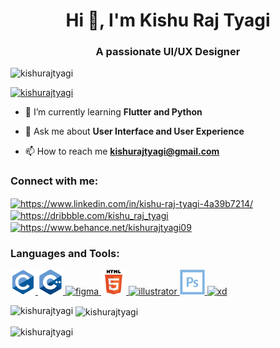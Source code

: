 <h1 align="center">Hi 👋, I'm Kishu Raj Tyagi</h1>
<h3 align="center">A passionate UI/UX Designer</h3>

<p align="left"> <img src="https://komarev.com/ghpvc/?username=kishurajtyagi&label=Profile%20views&color=0e75b6&style=flat" alt="kishurajtyagi" /> </p>

<p align="left"> <a href="https://github.com/ryo-ma/github-profile-trophy"><img src="https://github-profile-trophy.vercel.app/?username=kishurajtyagi" alt="kishurajtyagi" /></a> </p>

- 🌱 I’m currently learning **Flutter and Python**

- 💬 Ask me about **User Interface and User Experience**

- 📫 How to reach me **kishurajtyagi@gmail.com**


<h3 align="left">Connect with me:</h3>
<p align="left">
<a href="https://linkedin.com/in/https://www.linkedin.com/in/kishu-raj-tyagi-4a39b7214/" target="blank"><img align="center" src="https://raw.githubusercontent.com/rahuldkjain/github-profile-readme-generator/master/src/images/icons/Social/linked-in-alt.svg" alt="https://www.linkedin.com/in/kishu-raj-tyagi-4a39b7214/" height="30" width="40" /></a>
<a href="https://dribbble.com/https://dribbble.com/kishu_raj_tyagi" target="blank"><img align="center" src="https://raw.githubusercontent.com/rahuldkjain/github-profile-readme-generator/master/src/images/icons/Social/dribbble.svg" alt="https://dribbble.com/kishu_raj_tyagi" height="30" width="40" /></a>
<a href="https://www.behance.net/https://www.behance.net/kishurajtyagi09" target="blank"><img align="center" src="https://raw.githubusercontent.com/rahuldkjain/github-profile-readme-generator/master/src/images/icons/Social/behance.svg" alt="https://www.behance.net/kishurajtyagi09" height="30" width="40" /></a>
</p>

<h3 align="left">Languages and Tools:</h3>
<p align="left"> <a href="https://www.cprogramming.com/" target="_blank" rel="noreferrer"> <img src="https://raw.githubusercontent.com/devicons/devicon/master/icons/c/c-original.svg" alt="c" width="40" height="40"/> </a> <a href="https://www.w3schools.com/cpp/" target="_blank" rel="noreferrer"> <img src="https://raw.githubusercontent.com/devicons/devicon/master/icons/cplusplus/cplusplus-original.svg" alt="cplusplus" width="40" height="40"/> </a> <a href="https://www.figma.com/" target="_blank" rel="noreferrer"> <img src="https://www.vectorlogo.zone/logos/figma/figma-icon.svg" alt="figma" width="40" height="40"/> </a> <a href="https://www.w3.org/html/" target="_blank" rel="noreferrer"> <img src="https://raw.githubusercontent.com/devicons/devicon/master/icons/html5/html5-original-wordmark.svg" alt="html5" width="40" height="40"/> </a> <a href="https://www.adobe.com/in/products/illustrator.html" target="_blank" rel="noreferrer"> <img src="https://www.vectorlogo.zone/logos/adobe_illustrator/adobe_illustrator-icon.svg" alt="illustrator" width="40" height="40"/> </a> <a href="https://www.photoshop.com/en" target="_blank" rel="noreferrer"> <img src="https://raw.githubusercontent.com/devicons/devicon/master/icons/photoshop/photoshop-line.svg" alt="photoshop" width="40" height="40"/> </a> <a href="https://www.adobe.com/products/xd.html" target="_blank" rel="noreferrer"> <img src="https://cdn.worldvectorlogo.com/logos/adobe-xd.svg" alt="xd" width="40" height="40"/> </a> </p>

<p><img align="left" src="https://github-readme-stats.vercel.app/api/top-langs?username=kishurajtyagi&show_icons=true&locale=en&layout=compact" alt="kishurajtyagi" /></p>

<p>&nbsp;<img align="center" src="https://github-readme-stats.vercel.app/api?username=kishurajtyagi&show_icons=true&locale=en" alt="kishurajtyagi" /></p>

<p><img align="center" src="https://github-readme-streak-stats.herokuapp.com/?user=kishurajtyagi&" alt="kishurajtyagi" /></p>
